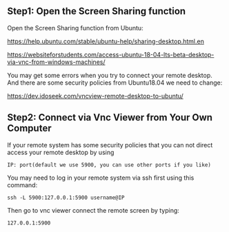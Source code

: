 
## Step1: Open the Screen Sharing function
Open the Screen Sharing function from Ubuntu:

https://help.ubuntu.com/stable/ubuntu-help/sharing-desktop.html.en

https://websiteforstudents.com/access-ubuntu-18-04-lts-beta-desktop-via-vnc-from-windows-machines/

You may get some errors when you try to connect your remote desktop. And there are some security policies from Ubuntu18.04 we need to change:

https://dev.idoseek.com/vncview-remote-desktop-to-ubuntu/

## Step2: Connect via Vnc Viewer from Your Own Computer
If your remote system has some security policies that you can not direct access your remote desktop by using 
```
IP: port(default we use 5900, you can use other ports if you like)
```
You may need to log in your remote system via ssh first using this command:
```
ssh -L 5900:127.0.0.1:5900 username@IP
```
Then go to vnc viewer connect the remote screen by typing: 
```
127.0.0.1:5900
```